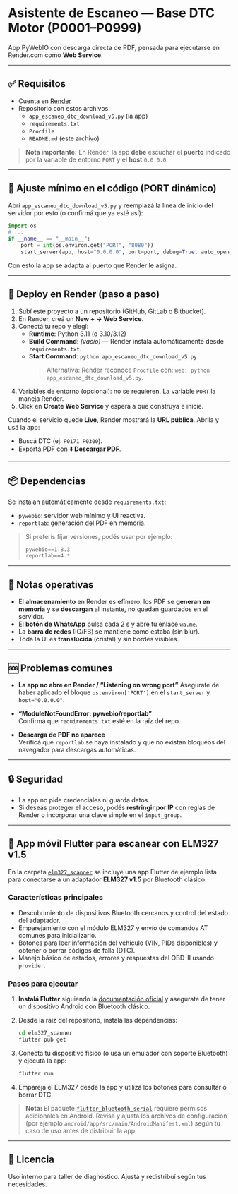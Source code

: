 # Asistente de Escaneo — Base DTC Motor (P0001–P0999)

App PyWebIO con descarga directa de PDF, pensada para ejecutarse en Render.com como **Web Service**.

---

## ✅ Requisitos
- Cuenta en [Render](https://render.com)
- Repositorio con estos archivos:
  - `app_escaneo_dtc_download_v5.py` (la app)
  - `requirements.txt`
  - `Procfile`
  - `README.md` (este archivo)

> **Nota importante:** En Render, la app **debe** escuchar el **puerto** indicado por la variable de entorno `PORT` y el **host** `0.0.0.0`.

---

## 🔧 Ajuste mínimo en el código (PORT dinámico)
Abrí `app_escaneo_dtc_download_v5.py` y reemplazá la línea de inicio del servidor por esto (o confirmá que ya esté así):

```python
import os
# ...
if __name__ == "__main__":
    port = int(os.environ.get("PORT", "8080"))
    start_server(app, host="0.0.0.0", port=port, debug=True, auto_open_webbrowser=False, show_server_info=False)
```

Con esto la app se adapta al puerto que Render le asigna.

---

## 🚀 Deploy en Render (paso a paso)

1. Subí este proyecto a un repositorio (GitHub, GitLab o Bitbucket).
2. En Render, creá un **New + → Web Service**.
3. Conectá tu repo y elegí:
   - **Runtime**: Python 3.11 (o 3.10/3.12)
   - **Build Command**: *(vacío)* — Render instala automáticamente desde `requirements.txt`.
   - **Start Command**: `python app_escaneo_dtc_download_v5.py`  
     > Alternativa: Render reconoce `Procfile` con: `web: python app_escaneo_dtc_download_v5.py`.
4. Variables de entorno (opcional): no se requieren. La variable `PORT` la maneja Render.
5. Click en **Create Web Service** y esperá a que construya e inicie.

Cuando el servicio quede **Live**, Render mostrará la **URL pública**. Abrila y usá la app:
- Buscá DTC (ej. `P0171 P0300`).
- Exportá PDF con **⬇️ Descargar PDF**.

---

## 📦 Dependencias
Se instalan automáticamente desde `requirements.txt`:
- `pywebio`: servidor web mínimo y UI reactiva.
- `reportlab`: generación del PDF en memoria.

> Si preferís fijar versiones, podés usar por ejemplo:
> ```txt
> pywebio==1.8.3
> reportlab==4.*
> ```

---

## 📝 Notas operativas
- El **almacenamiento** en Render es efímero: los PDF se **generan en memoria** y se **descargan** al instante, no quedan guardados en el servidor.
- El **botón de WhatsApp** pulsa cada 2 s y abre tu enlace `wa.me`.
- La **barra de redes** (IG/FB) se mantiene como estaba (sin blur).
- Toda la UI es **translúcida** (cristal) y sin bordes visibles.

---

## 🆘 Problemas comunes

- **La app no abre en Render / “Listening on wrong port”**
  Asegurate de haber aplicado el bloque `os.environ['PORT']` en el `start_server` y `host="0.0.0.0"`.

- **“ModuleNotFoundError: pywebio/reportlab”**  
  Confirmá que `requirements.txt` esté en la raíz del repo.

- **Descarga de PDF no aparece**  
  Verificá que `reportlab` se haya instalado y que no existan bloqueos del navegador para descargas automáticas.

---

## 🔒 Seguridad
- La app no pide credenciales ni guarda datos.
- Si deseás proteger el acceso, podés **restringir por IP** con reglas de Render o incorporar una clave simple en el `input_group`.

---

## 📱 App móvil Flutter para escanear con ELM327 v1.5

En la carpeta [`elm327_scanner`](elm327_scanner) se incluye una app Flutter de ejemplo lista para conectarse a un adaptador **ELM327 v1.5** por Bluetooth clásico.

### Características principales

- Descubrimiento de dispositivos Bluetooth cercanos y control del estado del adaptador.
- Emparejamiento con el módulo ELM327 y envío de comandos AT comunes para inicializarlo.
- Botones para leer información del vehículo (VIN, PIDs disponibles) y obtener o borrar códigos de falla (DTC).
- Manejo básico de estados, errores y respuestas del OBD-II usando `provider`.

### Pasos para ejecutar

1. **Instalá Flutter** siguiendo la [documentación oficial](https://docs.flutter.dev/get-started/install) y asegurate de tener un dispositivo Android con Bluetooth clásico.
2. Desde la raíz del repositorio, instalá las dependencias:

   ```bash
   cd elm327_scanner
   flutter pub get
   ```

3. Conecta tu dispositivo físico (o usa un emulador con soporte Bluetooth) y ejecutá la app:

   ```bash
   flutter run
   ```

4. Emparejá el ELM327 desde la app y utilizá los botones para consultar o borrar DTC.

> **Nota:** El paquete [`flutter_bluetooth_serial`](https://pub.dev/packages/flutter_bluetooth_serial) requiere permisos adicionales en Android. Revisa y ajusta los archivos de configuración (por ejemplo `android/app/src/main/AndroidManifest.xml`) según tu caso de uso antes de distribuir la app.

---

## 📄 Licencia
Uso interno para taller de diagnóstico. Ajustá y redistribuí según tus necesidades.
